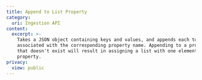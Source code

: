 ```yaml
---
title: Append to List Property
category:
  uri: Ingestion API
content:
  excerpt: >-
    Takes a JSON object containing keys and values, and appends each to a list
    associated with the corresponding property name. Appending to a property
    that doesn't exist will result in assigning a list with one element to that
    property.
privacy:
  view: public
---
```


